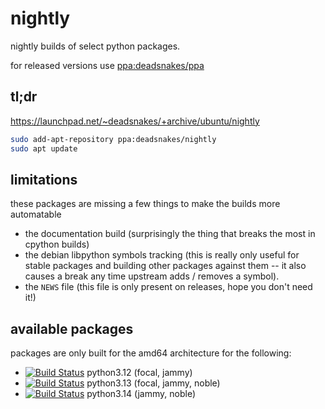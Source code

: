 nightly
=======

nightly builds of select python packages.

for released versions use
[ppa:deadsnakes/ppa](https://launchpad.net/~deadsnakes/+archive/ubuntu/ppa)

## tl;dr

https://launchpad.net/~deadsnakes/+archive/ubuntu/nightly

```bash
sudo add-apt-repository ppa:deadsnakes/nightly
sudo apt update
```

## limitations

these packages are missing a few things to make the builds more automatable

- the documentation build (surprisingly the thing that breaks the most in
  cpython builds)
- the debian libpython symbols tracking (this is really only useful for stable
  packages and building other packages against them -- it also causes a break
  any time upstream adds / removes a symbol).
- the `NEWS` file (this file is only present on releases, hope you don't need
  it!)

## available packages

packages are only built for the amd64 architecture for the following:
- [![Build Status](https://github.com/deadsnakes/python3.12-nightly/actions/workflows/main.yml/badge.svg)](https://github.com/deadsnakes/python3.12-nightly/actions/workflows/main.yml) python3.12 (focal, jammy)
- [![Build Status](https://github.com/deadsnakes/python3.13-nightly/actions/workflows/main.yml/badge.svg)](https://github.com/deadsnakes/python3.13-nightly/actions/workflows/main.yml) python3.13 (focal, jammy, noble)
- [![Build Status](https://github.com/deadsnakes/python3.14-nightly/actions/workflows/main.yml/badge.svg)](https://github.com/deadsnakes/python3.14-nightly/actions/workflows/main.yml) python3.14 (jammy, noble)
